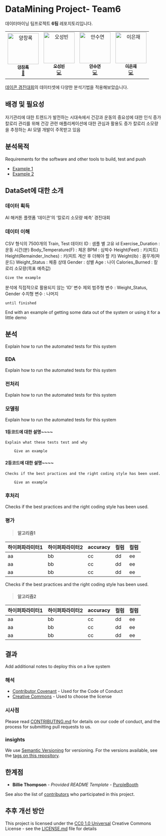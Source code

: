 # DataMining Project- Team6

데이터마이닝 팀프로젝트 **6팀** 레포지토리입니다.
<table>
  <tr>
    <td align="center"><a href="http://ivesvh.com"><img src="https://avatars0.githubusercontent.com/u/587016?v=3" width="100px;" alt="양창록"/><br /><sub><b>양창록</b></sub></a><br /> <a href="https://github.com/codesandbox/codesandbox-client/commits?author=CompuIves" title="Documentation">📖</a></td>
    <td align="center"><a href="http://donavon.com"><img src="https://avatars0.githubusercontent.com/u/887639?v=3" width="100px;" alt="오성빈"/><br /><sub><b>오성빈</b></sub></a><br /><a href="https://github.com/codesandbox/codesandbox-client/commits?author=donavon" title="Code">💻</a></td>
    <td align="center"><a href="http://www.jeffallen.io/"><img src="https://avatars0.githubusercontent.com/u/5266810?v=3" width="100px;" alt="안수연"/><br /><sub><b>안수연</b></sub></a><br /><a href="https://github.com/codesandbox/codesandbox-client/commits?author=vueu" title="Code">💻</a></td>
    <td align="center"><a href="https://github.com/bengummer"><img src="https://avatars0.githubusercontent.com/u/1089897?v=3" width="100px;" alt="이은재"/><br /><sub><b>이은재</b></sub></a><br /><a href="https://github.com/codesandbox/codesandbox-client/commits?author=bengummer" title="Code">💻</a></td></table>

[데이콘 경진대회](https://dacon.io/competitions/official/236097/overview/description)의 데이터셋에 다양한 분석기법을 적용해보았습니다.

## 배경 및 필요성
자기관리에 대한 트렌드가 발전하는 시대속에서 건강과 운동의 중요성에 대한 인식 증가
칼로리 관리를 위해 건강 관련 애플리케이션에 대한 관심과 활용도 증가
칼로리 소모량을 추정하는 AI 모델 개발이 주목받고 있음 

## 분석목적

Requirements for the software and other tools to build, test and push 
- [Example 1](https://www.example.com)
- [Example 2](https://www.example.com)

## DataSet에 대한 소개

### 데이터 획득
AI 해커톤 플랫폼 ‘데이콘’의 ‘칼로리 소모량 예측’ 경진대회

### 데이터 이해

CSV 형식의 7500개의 Train, Test 데이터 
ID : 샘플 별 고유 id
Exercise_Duration : 운동 시간(분)
Body_Temperature(F) : 체온
BPM : 심박수
Height(Feet) : 키(피트)
Height(Remainder_Inches) : 키(피트 계산 후 더해야 할 키)
Weight(lb) : 몸무게(파운드)
Weight_Status : 체중 상태
Gender : 성별
Age : 나이
Calories_Burned : 칼로리 소모량(목표 예측값)

    Give the example

분석에 직접적으로 활용되지 않는 ‘ID’ 변수 제외
범주형 변수 : Weight_Status, Gender
수치형 변수 : 나머지

    until finished

End with an example of getting some data out of the system or using it
for a little demo

## 분석
Explain how to run the automated tests for this system

### EDA
Explain how to run the automated tests for this system

### 전처리
Explain how to run the automated tests for this system

### 모델링

Explain how to run the automated tests for this system

#### 1등코드에 대한 설명~~~~
```
Explain what these tests test and why

    Give an example
```
#### 2등코드에 대한 설명~~~~
```
Checks if the best practices and the right coding style has been used.

    Give an example
```
### 후처리
Checks if the best practices and the right coding style has been used.

### 평가
> #### 알고리즘1
|  하이퍼파라미터1 | 하이퍼파라미터2 | accuracy  | 컬럼  | 컬럼  |
|---|---|---|---|---|
|  aa | bb  | cc  | dd  | ee  |
|  aa |bb   |  cc |  dd |  ee |
|  aa |  bb |  cc |  dd |  ee |

Checks if the best practices and the right coding style has been used.

> #### 알고리즘2
|  하이퍼파라미터1 | 하이퍼파라미터2 | accuracy  | 컬럼  | 컬럼  |
|---|---|---|---|---|
|  aa | bb  | cc  | dd  | ee  |
|  aa |bb   |  cc |  dd |  ee |
|  aa |  bb |  cc |  dd |  ee |

## 결과

Add additional notes to deploy this on a live system

### 해석

  - [Contributor Covenant](https://www.contributor-covenant.org/) - Used
    for the Code of Conduct
  - [Creative Commons](https://creativecommons.org/) - Used to choose
    the license

### 시사점

Please read [CONTRIBUTING.md](CONTRIBUTING.md) for details on our code
of conduct, and the process for submitting pull requests to us.

### insights

We use [Semantic Versioning](http://semver.org/) for versioning. For the versions
available, see the [tags on this
repository](https://github.com/PurpleBooth/a-good-readme-template/tags).

## 한계점

  - **Billie Thompson** - *Provided README Template* -
    [PurpleBooth](https://github.com/PurpleBooth)

See also the list of
[contributors](https://github.com/PurpleBooth/a-good-readme-template/contributors)
who participated in this project.

## 추후 개선 방안

This project is licensed under the [CC0 1.0 Universal](LICENSE.md)
Creative Commons License - see the [LICENSE.md](LICENSE.md) file for
details


